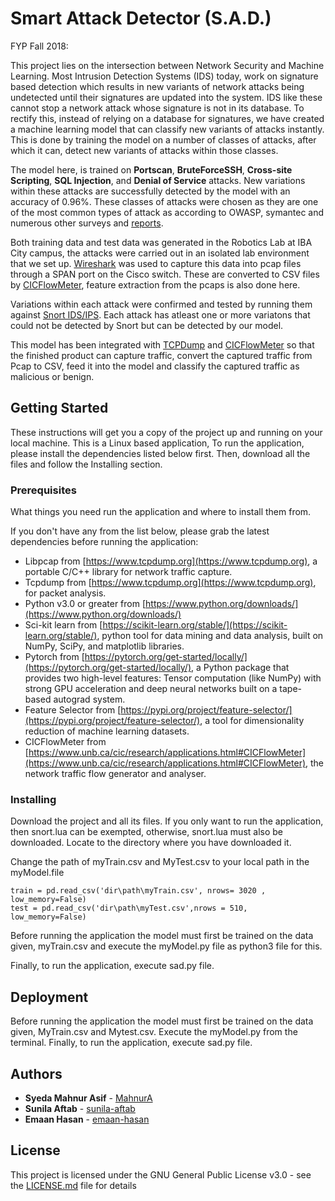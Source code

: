 # Smart Attack Detector (S.A.D.)
FYP Fall 2018:

This project lies on the intersection between Network Security and Machine Learning. Most Intrusion Detection Systems (IDS) today, work on signature based detection which results in new variants of network attacks being undetected until their signatures are updated into the system. IDS like these cannot stop a network attack whose signature is not in its database. To rectify this, instead of relying on a database for signatures, we have created a machine learning model that can classify new variants of attacks instantly. This is done by training the model on a number of classes of attacks, after which it can, detect new variants of attacks within those classes. 

The model here, is trained on **Portscan**, **BruteForceSSH**, **Cross-site Scripting**, **SQL Injection**, and **Denial of Service** attacks. New variations within these attacks are successfully detected by the model with an accuracy of 0.96%. These classes of attacks were chosen as they are one of the most common types of attack as according to OWASP, symantec and numerous other surveys and [reports](https://www.symantec.com/security-center/threat-report). 

Both training data and test data was generated in the Robotics Lab at IBA City campus, the attacks were carried out in an isolated lab environment that we set up. [Wireshark](https://www.wireshark.org) was used to capture this data into pcap files through a SPAN port on the Cisco switch. These are converted to CSV files by [CICFlowMeter](https://www.unb.ca/cic/research/applications.html#CICFlowMeter), feature extraction from the pcaps is also done here. 

Variations within each attack were confirmed and tested by running them against [Snort IDS/IPS](https://www.snort.org). Each attack has atleast one or more variatons that could not be detected by Snort but can be detected by our model. 

This model has been integrated with [TCPDump](https://www.tcpdump.org) and [CICFlowMeter](https://www.unb.ca/cic/research/applications.html#CICFlowMeter) so that the finished product can capture traffic, convert the captured traffic from Pcap to CSV, feed it into the model and classify the captured traffic as malicious or benign.   

## Getting Started

These instructions will get you a copy of the project up and running on your local machine. This is a Linux based application, To run the application, please install the dependencies listed below first. Then, download all the files and follow the Installing section.

### Prerequisites

What things you need run the application and where to install them from.

If you don't have any from the list below, please grab the latest dependencies before running the application:

* Libpcap from [https://www.tcpdump.org](https://www.tcpdump.org), a portable C/C++ library for network traffic capture.
* Tcpdump from [https://www.tcpdump.org](https://www.tcpdump.org), for packet analysis.
* Python v3.0 or greater from [https://www.python.org/downloads/](https://www.python.org/downloads/)
* Sci-kit learn from [https://scikit-learn.org/stable/](https://scikit-learn.org/stable/), python tool for data mining and data analysis, built on NumPy, SciPy, and matplotlib libraries.
* Pytorch from [https://pytorch.org/get-started/locally/](https://pytorch.org/get-started/locally/), a Python package that provides two high-level features:
Tensor computation (like NumPy) with strong GPU acceleration and deep neural networks built on a tape-based autograd system.
* Feature Selector from [https://pypi.org/project/feature-selector/](https://pypi.org/project/feature-selector/), a  tool for dimensionality reduction of machine learning datasets.
* CICFlowMeter from [https://www.unb.ca/cic/research/applications.html#CICFlowMeter](https://www.unb.ca/cic/research/applications.html#CICFlowMeter), the network traffic flow generator and analyser.

### Installing

Download the project and all its files. If you only want to run the application, then snort.lua can be exempted, otherwise, snort.lua must also be downloaded. 
Locate to the directory where you have downloaded it.
 
Change the path of myTrain.csv and MyTest.csv to your local path in the myModel.file

```
train = pd.read_csv('dir\path\myTrain.csv', nrows= 3020 , low_memory=False)
test = pd.read_csv('dir\path\myTest.csv',nrows = 510, low_memory=False)
```
Before running the application the model must first be trained on the data given, myTrain.csv and execute the myModel.py file as python3 file for this.

Finally, to run the application, execute sad.py file.

## Deployment

Before running the application the model must first be trained on the data given, MyTrain.csv and Mytest.csv. Execute the myModel.py from the terminal.
Finally, to run the application, execute sad.py file.

## Authors

* **Syeda Mahnur Asif** - [MahnurA](https://github.com/PurpleBooth)
* **Sunila Aftab** - [sunila-aftab](https://github.com/sunila-aftab)
* **Emaan Hasan** - [emaan-hasan](https://github.com/emaan-hasan)

## License

This project is licensed under the GNU General Public License v3.0 - see the [LICENSE.md](https://github.com/fcsiba/SAD/blob/master/LICENSE) file for details





